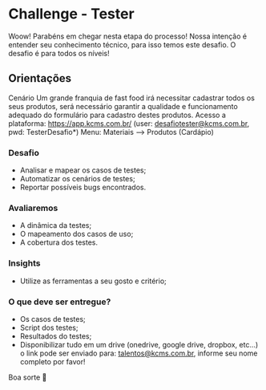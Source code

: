 # Challenge - Tester

Woow! Parabéns em chegar nesta etapa do processo!
Nossa intenção é entender seu conhecimento técnico, para isso temos este desafio. O desafio é para todos os níveis!


## Orientações
Cenário
Um grande franquia de fast food irá necessitar cadastrar todos os seus produtos, será necessário garantir a qualidade e funcionamento adequado do formulário para cadastro destes produtos.
Acesso a plataforma: https://app.kcms.com.br/ (user: desafiotester@kcms.com.br, pwd: TesterDesafio*)
Menu: Materiais --> Produtos (Cardápio)

### Desafio

* Analisar e mapear os casos de testes;
* Automatizar os cenários de testes;
* Reportar possíveis bugs encontrados.

### Avaliaremos

* A dinâmica da testes;
* O mapeamento dos casos de uso;
* A cobertura dos testes.

### Insights
* Utilize as ferramentas a seu gosto e critério;

### O que deve ser entregue?
* Os casos de testes; 
* Script dos testes;
* Resultados do testes;
* Disponibilizar tudo em um drive (onedrive, google drive, dropbox, etc...) o link pode ser enviado para: talentos@kcms.com.br, informe seu nome completo por favor!

Boa sorte 🙂
